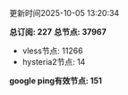 更新时间2025-10-05 13:20:34

**总订阅: 227**
**总节点: 37967**
- vless节点: 11266
- hysteria2节点: 14

**google ping有效节点: 151**
